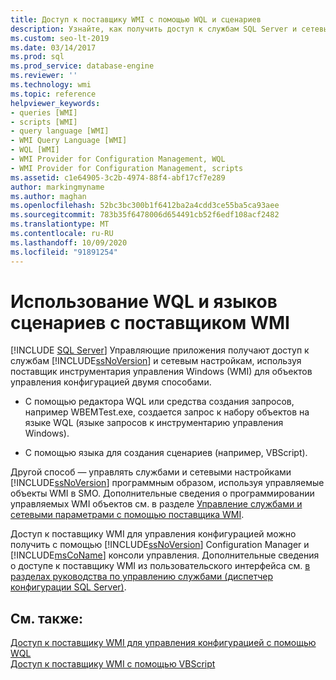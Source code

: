 ```yaml
---
title: Доступ к поставщику WMI с помощью WQL и сценариев
description: Узнайте, как получить доступ к службам SQL Server и сетевым параметрам с помощью поставщика WMI с помощью редактора WQL или средства запросов или языка сценариев.
ms.custom: seo-lt-2019
ms.date: 03/14/2017
ms.prod: sql
ms.prod_service: database-engine
ms.reviewer: ''
ms.technology: wmi
ms.topic: reference
helpviewer_keywords:
- queries [WMI]
- scripts [WMI]
- query language [WMI]
- WMI Query Language [WMI]
- WQL [WMI]
- WMI Provider for Configuration Management, WQL
- WMI Provider for Configuration Management, scripts
ms.assetid: c1e64905-3c2b-4974-88f4-abf17cf7e289
author: markingmyname
ms.author: maghan
ms.openlocfilehash: 52bc3bc300b1f6412ba2a4cdd3ce55ba5ca93aee
ms.sourcegitcommit: 783b35f6478006d654491cb52f6edf108acf2482
ms.translationtype: MT
ms.contentlocale: ru-RU
ms.lasthandoff: 10/09/2020
ms.locfileid: "91891254"
---
```

# <a name="using-wql-and-scripting-languages-with-the-wmi-provider"></a>Использование WQL и языков сценариев с поставщиком WMI
[!INCLUDE [SQL Server](../../includes/applies-to-version/sqlserver.md)]
  Управляющие приложения получают доступ к службам [!INCLUDE[ssNoVersion](../../includes/ssnoversion-md.md)] и сетевым настройкам, используя поставщик инструментария управления Windows (WMI) для объектов управления конфигурацией двумя способами.  
  
-   С помощью редактора WQL или средства создания запросов, например WBEMTest.exe, создается запрос к набору объектов на языке WQL (языке запросов к инструментарию управления Windows).  
  
-   С помощью языка для создания сценариев (например, VBScript).  
  
 Другой способ — управлять службами и сетевыми настройками [!INCLUDE[ssNoVersion](../../includes/ssnoversion-md.md)] программным образом, используя управляемые объекты WMI в SMO. Дополнительные сведения о программировании управляемых WMI объектов см. в разделе [Управление службами и сетевыми параметрами с помощью поставщика WMI](../../relational-databases/server-management-objects-smo/tasks/managing-services-and-network-settings-by-using-wmi-provider.md).  
  
 Доступ к поставщику WMI для управления конфигурацией можно получить с помощью [!INCLUDE[ssNoVersion](../../includes/ssnoversion-md.md)] Configuration Manager и [!INCLUDE[msCoName](../../includes/msconame-md.md)] консоли управления. Дополнительные сведения о доступе к поставщику WMI из пользовательского интерфейса см. [в разделах руководства по управлению службами &#40;диспетчер конфигурации SQL Server&#41;](../../database-engine/configure-windows/scm-services-connect-to-another-computer.md).  
  
## <a name="see-also"></a>См. также:  
 [Доступ к поставщику WMI для управления конфигурацией с помощью WQL](../../relational-databases/wmi-provider-configuration/access-wmi-provider-for-configuration-management-using-wql.md)   
 [Доступ к поставщику WMI с помощью VBScript](../../relational-databases/wmi-provider-configuration/access-wmi-provider-for-configuration-management-using-vbscript.md)  
  
